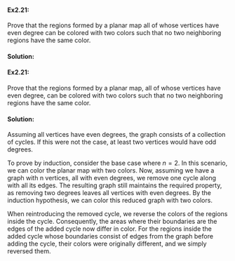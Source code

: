 #### Ex2.21:

Prove that the regions formed by a planar map all of whose vertices have even degree can be colored with two colors such that no two 
neighboring regions have the same color.

#### Solution:

#### Ex2.21:

Prove that the regions formed by a planar map, all of whose vertices have even degree, can be colored with two colors such that no two neighboring regions have the same color.

#### Solution:

Assuming all vertices have even degrees, the graph consists of a collection of cycles. If this were not the case, at least two vertices 
would have odd degrees.

To prove by induction, consider the base case where $n = 2$. In this scenario, we can color the planar map with two colors. Now, assuming 
we have a graph with n vertices, all with even degrees, we remove one cycle along with all its edges. The resulting graph still maintains 
the required property, as removing two degrees leaves all vertices with even degrees. By the induction hypothesis, we can color this 
reduced graph with two colors.

When reintroducing the removed cycle, we reverse the colors of the regions inside the cycle. Consequently, the areas where their boundaries 
are the edges of the added cycle now differ in color. For the regions inside the added cycle whose boundaries consist of edges from the graph 
before adding the cycle, their colors were originally different, and we simply reversed them.
